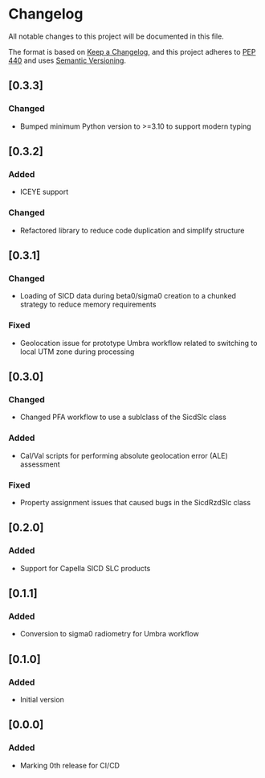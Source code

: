 # Changelog

All notable changes to this project will be documented in this file.

The format is based on [Keep a Changelog](https://keepachangelog.com/en/1.0.0/),
and this project adheres to [PEP 440](https://www.python.org/dev/peps/pep-0440/)
and uses [Semantic Versioning](https://semver.org/spec/v2.0.0.html).

## [0.3.3]

### Changed
* Bumped minimum Python version to >=3.10 to support modern typing

## [0.3.2]

### Added
* ICEYE support

### Changed
* Refactored library to reduce code duplication and simplify structure

## [0.3.1]

### Changed
* Loading of SICD data during beta0/sigma0 creation to a chunked strategy to reduce memory requirements

### Fixed
* Geolocation issue for prototype Umbra workflow related to switching to local UTM zone during processing

## [0.3.0]

### Changed
* Changed PFA workflow to use a sublclass of the SicdSlc class

### Added
* Cal/Val scripts for performing absolute geolocation error (ALE) assessment

### Fixed
* Property assignment issues that caused bugs in the SicdRzdSlc class

## [0.2.0]

### Added
* Support for Capella SICD SLC products

## [0.1.1]

### Added
* Conversion to sigma0 radiometry for Umbra workflow

## [0.1.0]

### Added
* Initial version

## [0.0.0]

### Added
* Marking 0th release for CI/CD
